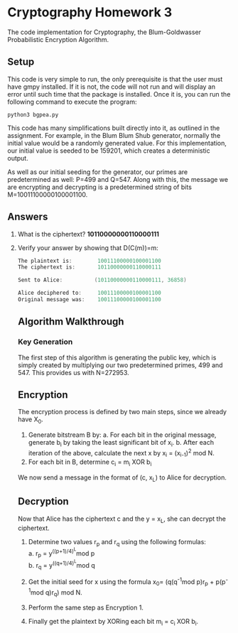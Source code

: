 # Cryptography Homework 3
The code implementation for Cryptography, the Blum-Goldwasser Probabilistic Encryption Algorithm. 

## Setup

This code is very simple to run, the only prerequisite is that the user must have gmpy installed. If it is not, the code will not run and will display an error until such time that the package is installed. Once it is, you can run the following command to execute the program:

```shell
python3 bgpea.py
```

This code has many simplifications built directly into it, as outlined in the assignment. For example, in the Blum Blum Shub generator, normally the initial value would be a randomly generated value. For this implementation, our initial value is seeded to be 159201, which creates a deterministic output.

As well as our initial seeding for the generator, our primes are predetermined as well: P=499 and Q=547. Along with this, the message we are encrypting and decrypting is a predetermined string of bits M=10011100000100001100.

## Answers

1. What is the ciphertext? **10110000000110000111**

2. Verify your answer by showing that D(C(m))=m:

   ```c
   The plaintext is:        10011100000100001100
   The ciphertext is:       10110000000110000111
   
   Sent to Alice:          (10110000000110000111, 36858)
   
   Alice deciphered to:     10011100000100001100
   Original message was:    10011100000100001100
   ```
   
   ## Algorithm Walkthrough
   ### Key Generation
   The first step of this algorithm is generating the public key, which is simply created by multiplying our two predetermined primes, 499 and 547. This provides us with N=272953.
   
   ## Encryption
   The encryption process is defined by two main steps, since we already have X<sub>0</sub>.
   1. Generate bitstream B by:
      a. For each bit in the original message, generate b<sub>i</sub> by taking the least significant bit of x<sub>i</sub>.
      b. After each iteration of the above, calculate the next x by x<sub>i</sub> = (x<sub>i-1</sub>)<sup>2</sup> mod N.
   2. For each bit in B, determine c<sub>i</sub> = m<sub>i</sub> XOR b<sub>i</sub>
      
   We now send a message in the format of (c, x<sub>L</sub>) to Alice for decryption.
   
   ## Decryption
   Now that Alice has the ciphertext c and the y = x<sub>L</sub>, she can decrypt the ciphertext.
   1. Determine two values r<sub>p</sub> and r<sub>q</sub> using the following formulas:</br>
      a. r<sub>p</sub> = y<sup>((p+1)/4)<sup>L</sup></sup>mod p</br>
      b. r<sub>q</sub> = y<sup>((q+1)/4)<sup>L</sup></sup>mod q</br>
      
   2. Get the initial seed for x using the formula x<sub>0</sub>= (q(q<sup>-1</sup>mod p)r<sub>p</sub> + p(p<sup>-1</sup>mod q)r<sub>q</sub>) mod N.
   
   3. Perform the same step as Encryption 1.
   
   4. Finally get the plaintext by XORing each bit m<sub>i</sub> = c<sub>i</sub> XOR b<sub>i</sub>.
      
      
